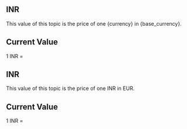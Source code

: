 ## INR

This value of this topic is the price of one {currency} in {base_currency}.

## Current Value

1 INR = <Topic topic="finance/stock-exchange/currency/INR/EUR" decimals="3" unit="EUR"/>

## INR

This value of this topic is the price of one INR in EUR.

## Current Value

1 INR = <Topic topic="finance/stock-exchange/currency/INR/EUR" decimals="3" unit="EUR"/>

